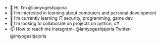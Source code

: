 - 👋 Hi, I’m @iamyogeshjajoria
- 👀 I’m interested in learning about computers and personal development
- 🌱 I’m currently learning IT security, programming, game dev
- 💞️ I’m looking to collaborate on projects on python, c#
- 📫 How to reach me 
            Instagram- @iamyogeshjajoria
            Twitter- @imyogeshjajoria
<!---
iamyogeshjajoria/iamyogeshjajoria is a ✨ special ✨ repository because its `README.md` (this file) appears on your GitHub profile.
You can click the Preview link to take a look at your changes.
--->
